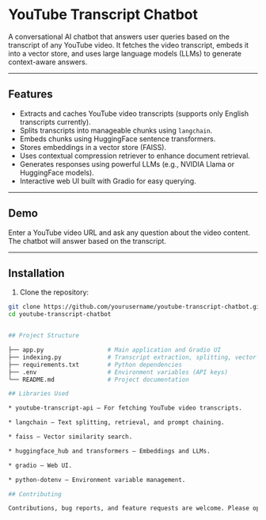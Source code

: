# YouTube Transcript Chatbot

A conversational AI chatbot that answers user queries based on the transcript of any YouTube video. It fetches the video transcript, embeds it into a vector store, and uses large language models (LLMs) to generate context-aware answers.

---

## Features

- Extracts and caches YouTube video transcripts (supports only English transcripts currently).
- Splits transcripts into manageable chunks using `langchain`.
- Embeds chunks using HuggingFace sentence transformers.
- Stores embeddings in a vector store (FAISS).
- Uses contextual compression retriever to enhance document retrieval.
- Generates responses using powerful LLMs (e.g., NVIDIA Llama or HuggingFace models).
- Interactive web UI built with Gradio for easy querying.

---

## Demo

Enter a YouTube video URL and ask any question about the video content. The chatbot will answer based on the transcript.

---

## Installation

1. Clone the repository:

```bash
git clone https://github.com/yourusername/youtube-transcript-chatbot.git
cd youtube-transcript-chatbot


## Project Structure 

├── app.py                  # Main application and Gradio UI
├── indexing.py             # Transcript extraction, splitting, vector store logic
├── requirements.txt        # Python dependencies
├── .env                    # Environment variables (API keys)
└── README.md               # Project documentation

## Libraries Used

* youtube-transcript-api — For fetching YouTube video transcripts.

* langchain — Text splitting, retrieval, and prompt chaining.

* faiss — Vector similarity search.

* huggingface_hub and transformers — Embeddings and LLMs.

* gradio — Web UI.

* python-dotenv — Environment variable management.

## Contributing

Contributions, bug reports, and feature requests are welcome. Please open issues or pull requests with clear descriptions.Contributions, bug reports, and feature requests are welcome. Please open issues or pull requests with clear descriptions.